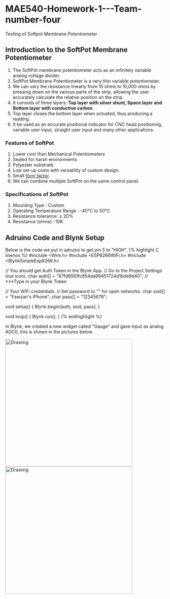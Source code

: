 # MAE540-Homework-1---Team-number-four
Testing of Softpot Membrane Potentiometer

## Introduction to the SoftPot Membrane Potentiometer

1. The SoftPot membrane potentiometer acts as an infinitely variable analog voltage divider. 
2. SoftPot Membrane Potentiometer is a very thin variable potentiometer.
3. We can vary the resistance linearly from 10 ohms to 10,000 ohms by pressing down on the various parts of the strip, allowing the user accurately calculate the relative position on the strip.
4. It consists of three layers: **Top layer with silver shunt, Space layer and Bottom layer with conductive carbon**.
5. Top layer closes the bottom layer when actuated, thus producing a reading. 
6. It be used as an accurate positional indicator for CNC head positioning, variable user input, straight user input and many other applications.

### Features of SoftPot

1. Lower cost than Mechanical Potentiometers
2. Sealed for harsh environments
3. Polyester substrate
4. Low set-up costs with versatility of custom design. 
5. Small [form factor][1].
6. We can combine multiple SoftPot on the same control panel.

### Specifications of SoftPot

1. Mounting Type : Custom
2. Operating Temperature Range : -40°C to 50°C
3. Resistance tolerance: ± 20%
4. Resistance (ohms) : 10K



[1]: https://www.google.com/webhp?sourceid=chrome-instant&ion=1&espv=2&ie=UTF-8#q=form+factor

## Adruino Code and Blynk Setup

Below is the code we put in adruino to get pin 5 to "HIGH".
{% highlight C linenos %}
  #include <Wire.h>
  #include <ESP8266WiFi.h>
  #include <BlynkSimpleEsp8266.h>

  // You should get Auth Token in the Blynk App.
  // Go to the Project Settings (nut icon).
  char auth[] = "87fd9561fc854da99451724d1bde9d40"; // ***Type in your Blynk Token
  
  // Your WiFi credentials.
  // Set password to "" for open networks.
  char ssid[] = "Fawzan's iPhone";
  char pass[] = "12345678";
  
  void setup()
  {
    Blynk.begin(auth, ssid, pass);
  }
  
  void loop()
  {
    Blynk.run();
  }
  {% endhighlight %}
  
In Blynk, we created a new widget called "Gauge" and gave input as analog ADC0, this is shown in the pictures below.

<img src="https://i.imgsafe.org/6f2acd8992.png" alt="Drawing" style="height: 400px;"/>
<img src="https://i.imgsafe.org/6f2ad54359.png" alt="Drawing" style="height: 400px;"/>
